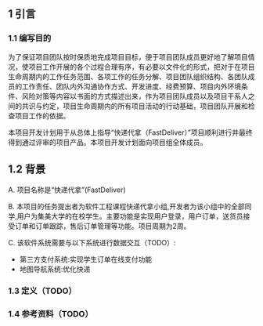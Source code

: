 ## 1 引言

### 1.1 编写目的

为了保证项目团队按时保质地完成项目目标，便于项目团队成员更好地了解项目情况，使项目工作开展的各个过程合理有序，有必要以文件化的形式，把对于在项目生命周期内的工作任务范围、各项工作的任务分解、项目团队组织结构、各团队成员的工作责任、团队内外沟通协作方式、开发进度、经费预算、项目内外环境条件、风险对策等内容以书面的方式描述出来，作为项目团队成员以及项目干系人之间的共识与约定，项目生命周期内的所有项目活动的行动基础，项目团队开展和检查项目工作的依据。

本项目开发计划用于从总体上指导“快递代拿（FastDeliver）”项目顺利进行并最终得到通过评审的项目产品。本项目开发计划面向项目组全体成员。

## 1.2 背景

A. 项目名称是“快递代拿”(FastDeliver)

B. 本项目的任务提出者为软件工程课程快递代拿小组,开发者为该小组中的全部同学,用户为集美大学的在校学生。主要功能是实现用户登录，用户订单，送货员接受订单和订单跟踪，售后订单管理等功能。项目周期为2周。

C. 该软件系统需要与以下系统进行数据交互（TODO）:

* 第三方支付系统:实现学生订单在线支付功能
* 地图导航系统:优化快递

### 1.3 定义（TODO）



### 1.4 参考资料（TODO）


